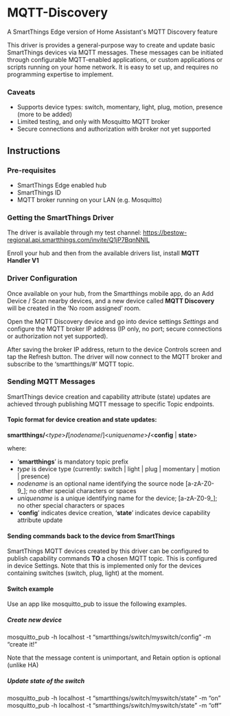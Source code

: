 # MQTT-Discovery
A SmartThings Edge version of Home Assistant's MQTT Discovery feature

This driver is provides a general-purpose way to create and update basic SmartThings devices via MQTT messages. These messages can be initiated through configurable MQTT-enabled applications, or custom applications or scripts running on your home network. It is easy to set up, and requires no programming expertise to implement.

### Caveats
- Supports device types: switch, momentary, light, plug, motion, presence (more to be added)
- Limited testing, and only with Mosquitto MQTT broker
- Secure connections and authorization with broker not yet supported

## Instructions

### Pre-requisites
- SmartThings Edge enabled hub
- SmartThings ID
- MQTT broker running on your LAN (e.g. Mosquitto)

### Getting the SmartThings Driver
The driver is available through my test channel:  https://bestow-regional.api.smartthings.com/invite/Q1jP7BqnNNlL

Enroll your hub and then from the available drivers list, install **MQTT Handler V1**

### Driver Configuration

Once available on your hub, from the Smartthings mobile app, do an Add Device / Scan nearby devices, and a new device called **MQTT Discovery** will be created in the ‘No room assigned’ room.

Open the MQTT Discovery device and go into device settings *Settings* and configure the MQTT broker IP address (IP only, no port; secure connections or authorization not yet supported).

After saving the broker IP address, return to the device Controls screen and tap the Refresh button. The driver will now connect to the MQTT broker and subscribe to the ‘smartthings/#’ MQTT topic.

### Sending MQTT Messages

SmartThings device creation and capability attribute (state) updates are achieved through publishing MQTT message to specific Topic endpoints.  

#### Topic format for device creation and state updates:

**smartthings/**\<*type*\>**/**[*nodename*/]\<*uniquename*\>**/**\<**config** | **state**\>

where:

- ‘**smartthings**’ is mandatory topic prefix
- *type* is device type (currently: switch | light | plug | momentary | motion | presence)
- *nodename* is an optional name identifying the source node \[a-zA-Z0-9_\]; no other special characters or spaces
- *uniquename* is a unique identifying name for the device; \[a-zA-Z0-9_\]; no other special characters or spaces
- ‘**config**’ indicates device creation, ‘**state**’ indicates device capability attribute update

#### Sending commands back to the device from SmartThings

SmartThings MQTT devices created by this driver can be configured to publish capability commands **TO** a chosen MQTT topic. This is configured in device Settings. Note that this is implemented only for the devices containing switches (switch, plug, light) at the moment.

#### Switch example

Use an app like mosquitto_pub to issue the following examples.

##### Create new device

mosquitto_pub -h localhost -t “smartthings/switch/myswitch/config” -m “create it!”

Note that the message content is unimportant, and Retain option is optional (unlike HA)

##### Update state of the switch

mosquitto_pub -h localhost -t “smartthings/switch/myswitch/state” -m “on”
mosquitto_pub -h localhost -t “smartthings/switch/myswitch/state” -m “off”

